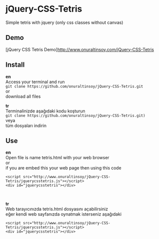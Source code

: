 # jQuery-CSS-Tetris
Simple tetris with jquery (only css classes without canvas)
## Demo
[jQuery CSS Tetris Demo]http://www.onuraltinsoy.com/jQuery-CSS-Tetris
## Install
**en**<br>
Access your terminal and run<br>
```git clone https://github.com/onuraltinsoy/jQuery-CSS-Tetris.git```<br>
or<br>
download all files<br>

**tr**<br>
Terminalinizde aşağıdaki kodu koşturun<br>
```git clone https://github.com/onuraltinsoy/jQuery-CSS-Tetris.git)```<br>
veya<br>
tüm dosyaları indirin<br>

## Use
**en**<br>
Open file is name tetris.html with your web browser<br>
or<br>
if you are embed this your web page then using this code<br>
```
<script src="http://www.onuraltinsoy/jQuery-CSS-Tetris/jquerycsstetris.js"></script>
<div id="jquerycsstetris"></div>
```
<br>

**tr**<br>
Web tarayıcınızda tetris.html dosyasını açabilirsiniz<br>
eğer kendi web sayfanızda oynatmak isterseniz aşağıdaki<br>
```
<script src="http://www.onuraltinsoy/jQuery-CSS-Tetris/jquerycsstetris.js"></script>
<div id="jquerycsstetris"></div>
```